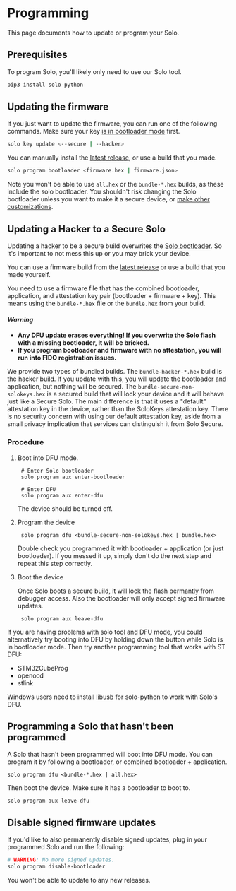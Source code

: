 # Programming

This page documents how to update or program your Solo.

## Prerequisites

To program Solo, you'll likely only need to use our Solo tool.

```python
pip3 install solo-python
```

## Updating the firmware

If you just want to update the firmware, you can run one of the following commands.
Make sure your key [is in bootloader mode](/solo/bootloader-mode#solo-bootloader) first.

```bash
solo key update <--secure | --hacker>
```

You can manually install the [latest release](https://github.com/solokeys/solo/releases), or use a build that you made.

```bash
solo program bootloader <firmware.hex | firmware.json>
```

Note you won't be able to use `all.hex` or the `bundle-*.hex` builds, as these include the solo bootloader.  You shouldn't
risk changing the Solo bootloader unless you want to make it a secure device, or [make other customizations](/solo/customization/).

## Updating a Hacker to a Secure Solo

Updating a hacker to be a secure build overwrites the [Solo bootloader](/solo/bootloader-mode#solo-bootloader).
So it's important to not mess this up or you may brick your device.

You can use a firmware build from the [latest release](https://github.com/solokeys/solo/releases) or use
a build that you made yourself.

You need to use a firmware file that has the combined bootloader, application, and attestation key pair (bootloader + firmware + key).
This means using the `bundle-*.hex` file or the `bundle.hex` from your build.

#### *Warning*

* **Any DFU update erases everything! If you overwrite the Solo flash with a missing bootloader, it will be bricked.**
* **If you program bootloader and firmware with no attestation, you will run into FIDO registration issues.**

We provide two types of bundled builds.  The `bundle-hacker-*.hex` build is the hacker build.  If you update with this,
you will update the bootloader and application, but nothing will be secured.  The `bundle-secure-non-solokeys.hex`
is a secured build that will lock your device and it will behave just like a Secure Solo.  The main difference is that
it uses a "default" attestation key in the device, rather than the SoloKeys attestation key.  There is no security
concern with using our default attestation key, aside from a small privacy implication that services can distinguish it from Solo Secure.

### Procedure

1. Boot into DFU mode.

        # Enter Solo bootloader
        solo program aux enter-bootloader

        # Enter DFU
        solo program aux enter-dfu

    The device should be turned off.

2. Program the device

        solo program dfu <bundle-secure-non-solokeys.hex | bundle.hex>

    Double check you programmed it with bootloader + application (or just bootloader).
    If you messed it up, simply don't do the next step and repeat this step correctly.

3. Boot the device

    Once Solo boots a secure build, it will lock the flash permantly from debugger access.  Also the bootloader
    will only accept signed firmware updates.

        solo program aux leave-dfu

If you are having problems with solo tool and DFU mode, you could alternatively try booting into DFU
by holding down the button while Solo is in bootloader mode.  Then try another programming tool that works
with ST DFU:

* STM32CubeProg
* openocd
* stlink

Windows users need to install [libusb](https://sourceforge.net/projects/libusb-win32/files/libusb-win32-releases/1.2.6.0/)
for solo-python to work with Solo's DFU.


## Programming a Solo that hasn't been programmed

A Solo that hasn't been programmed will boot into DFU mode.  You can program
it by following a bootloader, or combined bootloader + application.

```
solo program dfu <bundle-*.hex | all.hex>
```

Then boot the device.  Make sure it has a bootloader to boot to.

```
solo program aux leave-dfu
```

## Disable signed firmware updates

If you'd like to also permanently disable signed updates, plug in your programmed Solo and run the following:

```bash
# WARNING: No more signed updates.
solo program disable-bootloader
```

You won't be able to update to any new releases.

